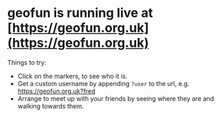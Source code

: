 # geofun is running live at [https://geofun.org.uk](https://geofun.org.uk)

Things to try:
- Click on the markers, to see who it is.
- Get a custom username by appending ```?user``` to the url, e.g. https://geofun.org.uk?fred
- Arrange to meet up with your friends by seeing where they are and walking towards them.
